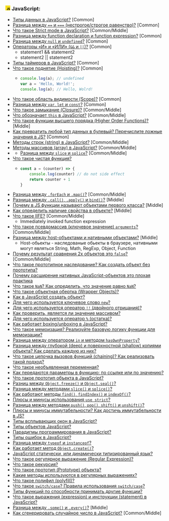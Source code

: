 <h3>
  <img src="../assets/JavaScript.png" width="16" height="16" />
  <span>JavaScript:</span>
</h3>

- [Типы данных в JavaScript?](https://youtu.be/ycYp7CYOnO0?t=471) [Common]
- [Разница между `==` и `===` (нестрогое/строгое равенство)?](https://youtu.be/ycYp7CYOnO0?t=529) [Common]
- [Что такое Strict mode в JavaScript?](https://youtu.be/ycYp7CYOnO0?t=577) [Common/Middle]
- [Разница между function declaration и function expression?](https://youtu.be/ycYp7CYOnO0?t=632) [Common]
- [Разница между `null` и `undefined`?](https://youtu.be/G7hLwudGWL4?t=511) [Common]
- [Операторы «И» и «ИЛИ» (`&&` и `||`)?](https://youtu.be/G7hLwudGWL4?t=617) [Common]
  - statement1 && statement2
  - statement2 || statement2
- [Типы таймеров в JavaScript?](https://youtu.be/G7hLwudGWL4?t=690) [Common]
- [Что такое поднятие (Hoisting)?](https://youtu.be/G7hLwudGWL4?t=552) [Common]
  - ```javascript
    console.log(a); // undefined
    var a = 'Hello, World!'; 
    console.log(a); // Hello, Wolrd!
    ```
- [Что такое область видимости (Scope)?](https://youtu.be/1eIRTdgzHtw?t=282) [Common]
- [Разница между `var`, `let` и `const`?](https://youtu.be/1eIRTdgzHtw?t=362) [Common]
- [Что такое замыкание (Closure)?](https://youtu.be/kx3dR6ztICU?t=284) [Common/Middle]
- [Что обозначает `this` в JavaScript?](https://youtu.be/rlWgI7AvV18?t=507) [Common/Middle]
- [Что такое функции высшего порядка (Higher Order Functions)?](https://youtu.be/1eIRTdgzHtw?t=426) [Middle]
- [Как превратить любой тип данных в булевый? Перечислите ложные значения в JS?](https://youtu.be/CjdCxxqObaM?t=368) [Common]
- [Методы строк (string) в JavaScript?](https://youtu.be/CjdCxxqObaM?t=415) [Common/Middle]
- [Методы массивов (array) в JavaScript?](https://youtu.be/CjdCxxqObaM?t=538) [Common/Middle]
- - [Разница между `slice` и `splice`?](https://youtu.be/XtQPrt8G0n8?t=679) [Common/Middle]
- [Что такое чистая функция?](https://youtu.be/rlWgI7AvV18?t=401) 
  - ```javascript
    const a = (counter) => {
        console.log(counter) // do not side effect
        return counter + 1
    }
    ```
- [Разница между `.forEach` и `.map()`?](https://youtu.be/rlWgI7AvV18?t=456) [Common/Middle]
- [Разница между `.call()`, `.apply()` и `bind()`?](https://youtu.be/rlWgI7AvV18?t=548) [Middle]
- [Почему в JS функции называют объектами первого класса?](https://youtu.be/rlWgI7AvV18?t=624) [Middle]
- [Как определить наличие свойства в объекте?](https://youtu.be/kx3dR6ztICU?t=226) [Middle]
- [Что такое IIFE?](https://youtu.be/kx3dR6ztICU?t=396) [Common/Middle]
  - Immediately invoked function expression 
- [Что такое псевдомассив (ключевое значение) `arguments`?](https://youtu.be/kx3dR6ztICU?t=442) [Common/Middle]
- [Разница между host-объектами и нативными объектами?](https://youtu.be/kx3dR6ztICU?t=484) [Middle]
  - Host-обьекты - наследованые обьекты в браузере, нативными могут являться String, Math, RegExp, Object, Function
- [Почему результат сравнения 2х объектов это `false`?](https://youtu.be/IooJ3P2VUYs?t=100) [Common/Middle]
- [Что такое прототипное наследование? Как создать объект без прототипа?](https://youtu.be/IooJ3P2VUYs?t=154)
- [Почему расширение нативных JavaScript-объектов это плохая практика](https://youtu.be/IooJ3P2VUYs?t=202)
- [Что такое `NaN`? Как определить, что значение равно `NaN`?](https://youtu.be/IooJ3P2VUYs?t=266)
- [Что такое объектная обертка (Wrapper Objects)?](https://youtu.be/w-vUj0gHGgg?t=26)
- [Как в JavaScript создать объект?](https://youtu.be/w-vUj0gHGgg?t=83)
- [Для чего используется ключевое слово `new`?](https://youtu.be/w-vUj0gHGgg?t=125)
- [Для чего используется оператор `!!` (двойного отрицания)?](https://youtu.be/G4iYlbilozM?t=26)
- [Как проверить, является ли значение массивом?](https://youtu.be/G4iYlbilozM?t=68)
- [Для чего используется оператор `%` (остатка)?](https://youtu.be/G4iYlbilozM?t=88)
- [Как работает boxing/unboxing в JavaScript?](https://youtu.be/G4iYlbilozM?t=149)
- [Что такое мемоизация? Реализуйте базовую логику функции для мемоизации?](https://youtu.be/nvktMVFM0_M?t=30)
- [Разница между оператором `in` и методом `hasOwnProperty`?](https://youtu.be/nvktMVFM0_M?t=102)
- [Разница между глубокой (deep) и поверхностной (shallow) копиями объекта? Как сделать каждую из них?](https://youtu.be/nvktMVFM0_M?t=125)
- [Что такое цепочка вызовов функций (chaining)? Как реализовать такой подход?](https://youtu.be/nvktMVFM0_M?t=200)
- [Что такое необъявленная переменная?](https://youtu.be/nvktMVFM0_M?t=236)
- [Как передаются параметры в функцию: по ссылке или по значению?](https://youtu.be/nvktMVFM0_M?t=280)
- [Что такое прототип объекта в JavaScript?](https://youtu.be/yvOXvZ8aEFo?t=287)
- [Разниц между `Object.freeze()` и `Object.seal()`?](https://youtu.be/xZLxdts7ZW4?t=374)
- [Разница между методами `slice()` и `splice()`?](https://youtu.be/xZLxdts7ZW4?t=435)
- [Как работают методы `find()`, `findIndex()` и `indexOf()`?](https://youtu.be/xZLxdts7ZW4?t=488)
- [Плюсы и минусы использования `use strict`?](https://youtu.be/xZLxdts7ZW4?t=549)
- [Разница между методами `push()`, `pop()`, `shift()` и `unshift()`?](https://youtu.be/ngyOYuTrUk8?t=385)
- [Плюсы и минусы иммутабельности? Как достичь иммутабельности в JS?](https://youtu.be/ngyOYuTrUk8?t=445)
- [Типы всплывающих окон в JavaScript?](https://youtu.be/ngyOYuTrUk8?t=515)
- [Типы объектов JavaScript?](https://youtu.be/ngyOYuTrUk8?t=595)
- [Парадигмы программирования в JavaScript?](https://youtu.be/ngyOYuTrUk8?t=653)
- [Типы ошибок в JavaScript?](https://youtu.be/ovV8GhIkzBE?t=754)
- [Разница между `typeof` и `instanceof`?](https://youtu.be/ovV8GhIkzBE?t=835)
- [Как работает метод `Object.create()`?](https://youtu.be/V-m0sQ-hW58?t=28)
- [JavaScript статически, или динамически типизированный язык?](https://youtu.be/V-m0sQ-hW58?t=98)
- [Что такое регулярное выражение (Regular Expression)?](https://youtu.be/V-m0sQ-hW58?t=146)
- [Что такое рекурсия?](https://youtu.be/V-m0sQ-hW58?t=220)
- [Что такое прототип (Prototype) объекта?](https://youtu.be/V-m0sQ-hW58?t=290)
- [Какие методы используются в регулярных выражениях?](https://youtu.be/XtQPrt8G0n8?t=495)
- [Что такое полифил (polyfill)?](https://youtu.be/XtQPrt8G0n8?t=557)
- [Что такое `switch/case`? Правила использования `switch/case`?](https://youtu.be/XtQPrt8G0n8?t=600)
- [Типы функций по способности принимать другие функции?](https://youtu.be/XtQPrt8G0n8?t=726) 
- [Что такое выражения (expression) и инструкции (statement) в JavaScript?](https://youtu.be/VYQl2GhbCUs?t=706)
- [Разница между `.some()` и `.every()`?](https://youtu.be/VYQl2GhbCUs?t=762) [Middle]
- [Как сгенерировать случайное число в JavaScript?](https://youtu.be/VYQl2GhbCUs?t=801) [Common/Middle]
